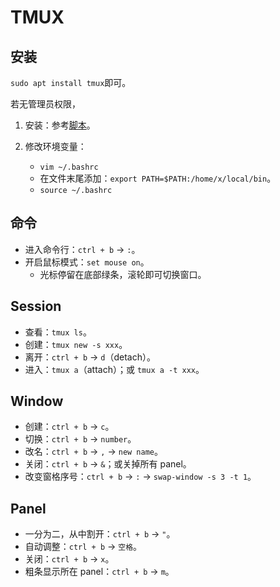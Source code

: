 # TMUX

## 安装

`sudo apt install tmux`即可。

若无管理员权限，

1. 安装：参考[脚本](https://gist.github.com/ryin/3106801)。

2. 修改环境变量：
   - `vim ~/.bashrc`
   - 在文件末尾添加：`export PATH=$PATH:/home/x/local/bin`。
   - `source ~/.bashrc`

## 命令

- 进入命令行：`ctrl + b` -> `:`。
- 开启鼠标模式：`set mouse on`。
  - 光标停留在底部绿条，滚轮即可切换窗口。

## Session

- 查看：`tmux ls`。
- 创建：`tmux new -s xxx`。
- 离开：`ctrl + b` -> `d`（detach）。
- 进入：`tmux a`（attach）；或 `tmux a -t xxx`。

## Window

- 创建：`ctrl + b` -> `c`。
- 切换：`ctrl + b` -> `number`。
- 改名：`ctrl + b` -> `,` -> `new name`。
- 关闭：`ctrl + b` -> `&`；或关掉所有 panel。
- 改变窗格序号：`ctrl + b` -> `:` -> `swap-window -s 3 -t 1`。

## Panel

- 一分为二，从中割开：`ctrl + b` -> `"`。
- 自动调整：`ctrl + b` -> `空格`。
- 关闭：`ctrl + b` -> `x`。
- 粗条显示所在 panel：`ctrl + b` -> `m`。
